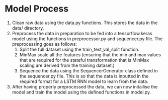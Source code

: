 # Model Process

1. Clean raw data using the data.py functions. This stores the data in the data/ directory.
2. Preprocess the data in preparation to be fed into a tensorflow.keras model using the functions in preprocessor.py and sequencer.py file. The preprocessing goes as follows:
    1. Split the full dataset using the train_test_val_split function.
    2. MinMax scale all the features (ensuring that the min and max values that are required for the stateful transformation that is MinMax scaling are derived from the training dataset.)
    3. Sequence the data using the SequencerGenerator class defined in the sequencer.py file. This is so that the data is inputted in the required format for a LSTM RNN model to learn from the data. 
3. After having properly preprocessed the data, we can now initailise the model and train the model using the defined functions in model.py.